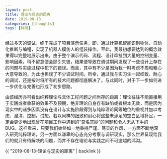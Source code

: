 ```yaml
---
layout: post
title: 理论与现实的距离
date: 2019-08-13
categories: [thoughts]
tags: [科研]
---
```


经过多天的调试，终于完成了项目演示任务，即，通过计算机智能识别物体、自动化推断与编程，实现了机器人模仿人的组装操作。至此，我最初想要达到的概念效果得以完整地展示出来。由于整个演示代码、流程、设计牵扯到大量的控制变量、影响因素，稍不留意便会顾引失彼，结果便导致在调试期间发现了一些设计上存在的问题与实施过程中犯下的错误。而且，其中有不少是因为我一时考虑不周和粗心大意导致的，为此也担误了不少调试时间。所幸，通过我与实习生一起细致、耐心的调试，还是按时将所有的技术问题都彻底解决了。与此同时，对于下一步如何进一步优化与完善也形成了初步思路。

由该经历亦可看出纯粹理论与具体工程问题之间尚存的距离：理论往往不能直接用于实践或者收获的效果不及预期，绝非理论自身存有缺陷或者根本无效，而是因为现实中的诸多因素没有在设计与实施阶段得到与纯粹理论同等地位的重视并加以考虑、澄清、控制。试想，若以同样的细致和耐心将这些未涉足的空白区域补足，一定会更少地出现曾在项目工作中遇到的“莫名其妙”的问题和令人无从下手的BUG。这样看来，只要我们始终如一地秉持严谨、笃实的作风，一方面不断地深入研究纯粹理论，另一方面以谦卑的心态充分考察与调研现实，那么世界呈现给我们的就只有待解决的问题，而并不存在理论与实践之间不可逾越的鸿沟。

{{ "2019-08-13-理论与现实的距离" | backlink }}
